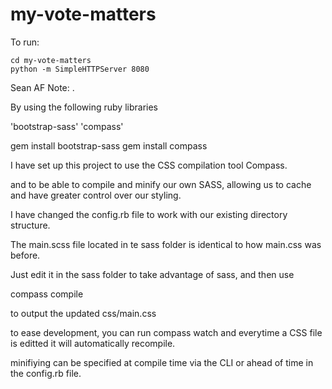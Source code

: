 # my-vote-matters

To run:
```
cd my-vote-matters
python -m SimpleHTTPServer 8080
```
Sean AF Note: .

By using the following ruby libraries 

'bootstrap-sass'
'compass'

gem install bootstrap-sass
gem install compass

I have set up this project to use the CSS compilation tool Compass.

and to be able to compile and minify our own SASS, allowing us to cache and have greater 
control over our styling.

I have changed the config.rb file to work with our existing directory structure.  

The main.scss file located in te sass folder is identical to how main.css was before.

Just edit it in the sass folder to take advantage of sass, and then use 

compass compile 

to output the updated css/main.css 

to ease development, you can run compass watch and everytime a CSS file is editted it will automatically recompile.

minifiying can be specified at compile time via the CLI or ahead of time in the config.rb file.  





